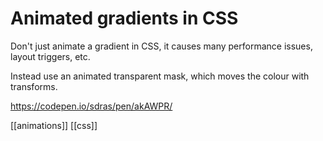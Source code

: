 # Animated gradients in CSS

Don't just animate a gradient in CSS, it causes many performance issues, layout triggers, etc.

Instead use an animated transparent mask, which moves the colour with transforms.

https://codepen.io/sdras/pen/akAWPR/

[[animations]]
[[css]]